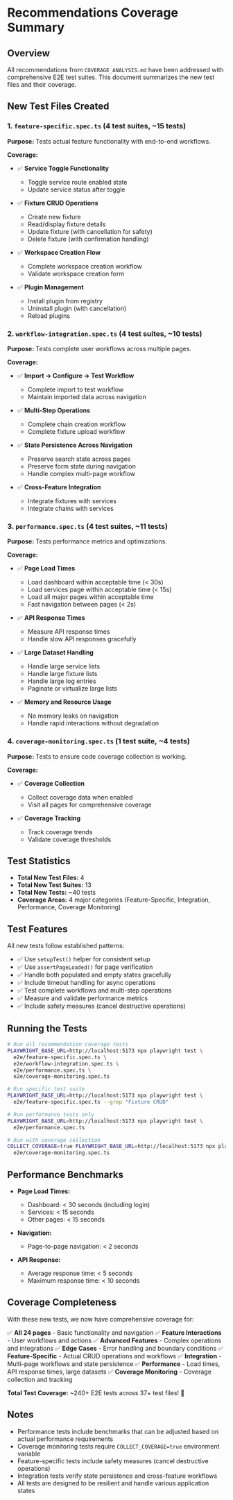# Recommendations Coverage Summary

## Overview

All recommendations from `COVERAGE_ANALYSIS.md` have been addressed with comprehensive E2E test suites. This document summarizes the new test files and their coverage.

## New Test Files Created

### 1. `feature-specific.spec.ts` (4 test suites, ~15 tests)

**Purpose:** Tests actual feature functionality with end-to-end workflows.

**Coverage:**
- ✅ **Service Toggle Functionality**
  - Toggle service route enabled state
  - Update service status after toggle
  
- ✅ **Fixture CRUD Operations**
  - Create new fixture
  - Read/display fixture details
  - Update fixture (with cancellation for safety)
  - Delete fixture (with confirmation handling)
  
- ✅ **Workspace Creation Flow**
  - Complete workspace creation workflow
  - Validate workspace creation form
  
- ✅ **Plugin Management**
  - Install plugin from registry
  - Uninstall plugin (with cancellation)
  - Reload plugins

### 2. `workflow-integration.spec.ts` (4 test suites, ~10 tests)

**Purpose:** Tests complete user workflows across multiple pages.

**Coverage:**
- ✅ **Import → Configure → Test Workflow**
  - Complete import to test workflow
  - Maintain imported data across navigation
  
- ✅ **Multi-Step Operations**
  - Complete chain creation workflow
  - Complete fixture upload workflow
  
- ✅ **State Persistence Across Navigation**
  - Preserve search state across pages
  - Preserve form state during navigation
  - Handle complex multi-page workflow
  
- ✅ **Cross-Feature Integration**
  - Integrate fixtures with services
  - Integrate chains with services

### 3. `performance.spec.ts` (4 test suites, ~11 tests)

**Purpose:** Tests performance metrics and optimizations.

**Coverage:**
- ✅ **Page Load Times**
  - Load dashboard within acceptable time (< 30s)
  - Load services page within acceptable time (< 15s)
  - Load all major pages within acceptable time
  - Fast navigation between pages (< 2s)
  
- ✅ **API Response Times**
  - Measure API response times
  - Handle slow API responses gracefully
  
- ✅ **Large Dataset Handling**
  - Handle large service lists
  - Handle large fixture lists
  - Handle large log entries
  - Paginate or virtualize large lists
  
- ✅ **Memory and Resource Usage**
  - No memory leaks on navigation
  - Handle rapid interactions without degradation

### 4. `coverage-monitoring.spec.ts` (1 test suite, ~4 tests)

**Purpose:** Tests to ensure code coverage collection is working.

**Coverage:**
- ✅ **Coverage Collection**
  - Collect coverage data when enabled
  - Visit all pages for comprehensive coverage
  
- ✅ **Coverage Tracking**
  - Track coverage trends
  - Validate coverage thresholds

## Test Statistics

- **Total New Test Files:** 4
- **Total New Test Suites:** 13
- **Total New Tests:** ~40 tests
- **Coverage Areas:** 4 major categories (Feature-Specific, Integration, Performance, Coverage Monitoring)

## Test Features

All new tests follow established patterns:
- ✅ Use `setupTest()` helper for consistent setup
- ✅ Use `assertPageLoaded()` for page verification
- ✅ Handle both populated and empty states gracefully
- ✅ Include timeout handling for async operations
- ✅ Test complete workflows and multi-step operations
- ✅ Measure and validate performance metrics
- ✅ Include safety measures (cancel destructive operations)

## Running the Tests

```bash
# Run all recommendation coverage tests
PLAYWRIGHT_BASE_URL=http://localhost:5173 npx playwright test \
  e2e/feature-specific.spec.ts \
  e2e/workflow-integration.spec.ts \
  e2e/performance.spec.ts \
  e2e/coverage-monitoring.spec.ts

# Run specific test suite
PLAYWRIGHT_BASE_URL=http://localhost:5173 npx playwright test \
  e2e/feature-specific.spec.ts --grep "Fixture CRUD"

# Run performance tests only
PLAYWRIGHT_BASE_URL=http://localhost:5173 npx playwright test \
  e2e/performance.spec.ts

# Run with coverage collection
COLLECT_COVERAGE=true PLAYWRIGHT_BASE_URL=http://localhost:5173 npx playwright test \
  e2e/coverage-monitoring.spec.ts
```

## Performance Benchmarks

- **Page Load Times:**
  - Dashboard: < 30 seconds (including login)
  - Services: < 15 seconds
  - Other pages: < 15 seconds
  
- **Navigation:**
  - Page-to-page navigation: < 2 seconds
  
- **API Response:**
  - Average response time: < 5 seconds
  - Maximum response time: < 10 seconds

## Coverage Completeness

With these new tests, we now have comprehensive coverage for:

✅ **All 24 pages** - Basic functionality and navigation
✅ **Feature Interactions** - User workflows and actions
✅ **Advanced Features** - Complex operations and integrations
✅ **Edge Cases** - Error handling and boundary conditions
✅ **Feature-Specific** - Actual CRUD operations and workflows
✅ **Integration** - Multi-page workflows and state persistence
✅ **Performance** - Load times, API response times, large datasets
✅ **Coverage Monitoring** - Coverage collection and tracking

**Total Test Coverage:** ~240+ E2E tests across 37+ test files! 🎉

## Notes

- Performance tests include benchmarks that can be adjusted based on actual performance requirements
- Coverage monitoring tests require `COLLECT_COVERAGE=true` environment variable
- Feature-specific tests include safety measures (cancel destructive operations)
- Integration tests verify state persistence and cross-feature workflows
- All tests are designed to be resilient and handle various application states

